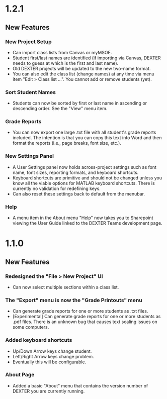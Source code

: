 # 1.2.1
## New Features
### New Project Setup
- Can import class lists from Canvas or myMSOE.
- Student first/last names are identified (if importing via Canvas, DEXTER needs to guess at which is the first and last name).
- Old DEXTER projects will be updated to the new two-name format.
- You can also edit the class list (change names) at any time via menu item "Edit > Class list ...". You cannot add or remove students (yet).
### Sort Student Names
- Students can now be sorted by first or last name in ascending or descending order. See the "View" menu item.
### Grade Reports
- You can now export one large .txt file with all student's grade reports included. The intention is that you can copy this text into Word and then format the reports (i.e., page breaks, font size, etc.).
### New Settings Panel
- A User Settings panel now holds across-project settings such as font name, font sizes, reporting formats, and keyboard shortcuts.
- Keyboard shortcuts are primitive and should not be changed unless you know all the viable options for MATLAB keyboard shortcuts. There is currently no validation for redefining keys.
- Can also reset these settings back to default from the menubar.
### Help
- A menu item in the About menu "Help" now takes you to Sharepoint viewing the User Guide linked to the DEXTER Teams development page.

# 1.1.0
## New Features
### Redesigned the "File > New Project" UI
- Can now select multiple sections within a class list.
### The "Export" menu is now the "Grade Printouts" menu
- Can generate grade reports for one or more students as .txt files.
- [Experimental] Can generate grade reports for one or more students as .pdf files. There is an unknown bug that causes text scaling issues on some computers.
### Added keyboard shortcuts
- Up/Down Arrow keys change student.
- Left/Right Arrow keys change problem.
- Eventually this will be configurable.
### About Page
- Added a basic "About" menu that contains the version number of DEXTER you are currently running.